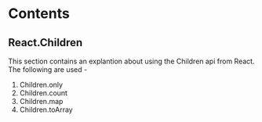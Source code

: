 # Contents

## React.Children

This section contains an explantion about using the Children api from React. The following are used -

1. Children.only
2. Children.count
3. Children.map
4. Children.toArray
